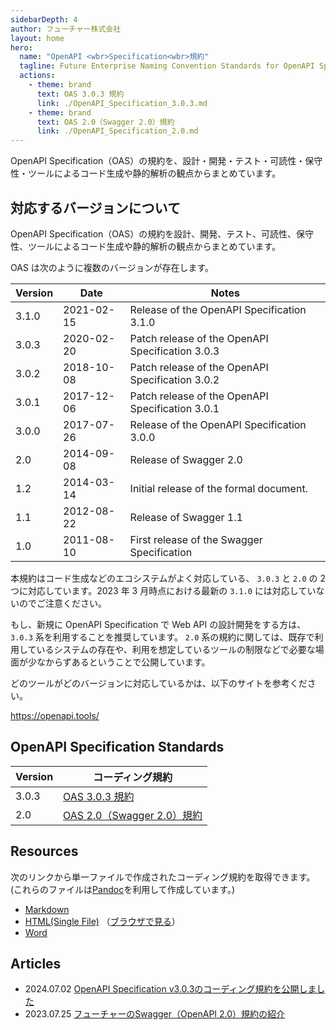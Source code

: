 ```yaml
---
sidebarDepth: 4
author: フューチャー株式会社
layout: home
hero:
  name: "OpenAPI <wbr>Specification<wbr>規約"
  tagline: Future Enterprise Naming Convention Standards for OpenAPI Specification
  actions:
    - theme: brand
      text: OAS 3.0.3 規約
      link: ./OpenAPI_Specification_3.0.3.md
    - theme: brand
      text: OAS 2.0（Swagger 2.0）規約
      link: ./OpenAPI_Specification_2.0.md
---
```


OpenAPI Specification（OAS）の規約を、設計・開発・テスト・可読性・保守性・ツールによるコード生成や静的解析の観点からまとめています。

## 対応するバージョンについて

OpenAPI Specification（OAS）の規約を設計、開発、テスト、可読性、保守性、ツールによるコード生成や静的解析の観点からまとめています。

OAS は次のように複数のバージョンが存在します。

| Version | Date       | Notes                                            |
| ------- | ---------- | ------------------------------------------------ |
| 3.1.0   | 2021-02-15 | Release of the OpenAPI Specification 3.1.0       |
| 3.0.3   | 2020-02-20 | Patch release of the OpenAPI Specification 3.0.3 |
| 3.0.2   | 2018-10-08 | Patch release of the OpenAPI Specification 3.0.2 |
| 3.0.1   | 2017-12-06 | Patch release of the OpenAPI Specification 3.0.1 |
| 3.0.0   | 2017-07-26 | Release of the OpenAPI Specification 3.0.0       |
| 2.0     | 2014-09-08 | Release of Swagger 2.0                           |
| 1.2     | 2014-03-14 | Initial release of the formal document.          |
| 1.1     | 2012-08-22 | Release of Swagger 1.1                           |
| 1.0     | 2011-08-10 | First release of the Swagger Specification       |

本規約はコード生成などのエコシステムがよく対応している、 `3.0.3` と `2.0` の 2 つに対応しています。2023 年 3 月時点における最新の `3.1.0` には対応していないのでご注意ください。

もし、新規に OpenAPI Specification で Web API の設計開発をする方は、 `3.0.3` 系を利用することを推奨しています。 `2.0` 系の規約に関しては、既存で利用しているシステムの存在や、利用を想定しているツールの制限などで必要な場面が少なからずあるということで公開しています。

どのツールがどのバージョンに対応しているかは、以下のサイトを参考ください。

<https://openapi.tools/>

## OpenAPI Specification Standards

| Version | コーディング規約                                             |
| ------- | ------------------------------------------------------------ |
| 3.0.3   | [OAS 3.0.3 規約](./OpenAPI_Specification_3.0.3.md)           |
| 2.0     | [OAS 2.0（Swagger 2.0）規約](./OpenAPI_Specification_2.0.md) |

## Resources

次のリンクから単一ファイルで作成されたコーディング規約を取得できます。
(これらのファイルは[Pandoc]を利用して作成しています。)

- [Markdown](https://github.com/future-architect/coding-standards/blob/master/documents/forOpenAPISpecification/OpenAPI_Specification_3.0.3.md)
- [HTML(Single File)](https://github.com/future-architect/coding-standards/blob/gh-pages/resources/OpenAPI_Specification_3.0.3.html) （[ブラウザで見る](https://future-architect.github.io/coding-standards/resources/OpenAPI_Specification_3.0.3.html)）
- [Word](https://github.com/future-architect/coding-standards/raw/gh-pages/resources/OpenAPI_Specification_3.0.3.docx)

[pandoc]: https://pandoc.org/

## Articles

- 2024.07.02 [OpenAPI Specification v3.0.3のコーディング規約を公開しました](https://future-architect.github.io/articles/20240702a/)
- 2023.07.25 [フューチャーのSwagger（OpenAPI 2.0）規約の紹介](https://future-architect.github.io/articles/20230725a/)
